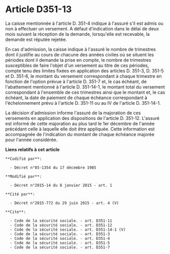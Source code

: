 # Article D351-13

La caisse mentionnée à l'article D. 351-4 indique à l'assuré s'il est admis ou non à effectuer un versement. A défaut
d'indication dans le délai de deux mois suivant la réception de la demande, lorsqu'elle est recevable, la demande est réputée
rejetée. 

En cas d'admission, la caisse indique à l'assuré le nombre de trimestres dont il justifie au cours de chacune des années
civiles où se situent les périodes dont il demande la prise en compte, le nombre de trimestres susceptibles de faire l'objet
d'un versement au titre de ces périodes, compte tenu des limites fixées en application des articles D. 351-3, D. 351-5 et D.
351-6, le montant du versement correspondant à chaque trimestre en fonction de l'option prévue à l'article D. 351-7 et, le
cas échéant, de l'abattement mentionné à l'article D. 351-14-1, le montant total du versement correspondant à l'ensemble de
ces trimestres ainsi que le montant et, le cas échéant, la date de paiement de chaque échéance correspondant à
l'échelonnement prévu à l'article D. 351-11 ou au IV de l'article D. 351-14-1. 

La décision d'admission informe l'assuré de la majoration de ces versements en application des dispositions de l'article D.
351-12. L'assuré est informé de cette majoration au plus tard le 1er décembre de l'année précédant celle à laquelle elle doit
être appliquée. Cette information est accompagnée de l'indication du montant de chaque échéance majorée pour l'année
considérée.

**Liens relatifs à cet article**

	**Codifié par**:

	  - Décret n°85-1354 du 17 décembre 1985

	**Modifié par**:

	  - Décret n°2015-14 du 8 janvier 2015 - art. 1

	**Cité par**:

	  - Décret n°2015-772 du 29 juin 2015 - art. 4 (V)

	**Cite**:

	  - Code de la sécurité sociale. - art. D351-11
	  - Code de la sécurité sociale. - art. D351-12
	  - Code de la sécurité sociale. - art. D351-14-1 (V)
	  - Code de la sécurité sociale. - art. D351-3
	  - Code de la sécurité sociale. - art. D351-4
	  - Code de la sécurité sociale. - art. D351-5
	  - Code de la sécurité sociale. - art. D351-7
